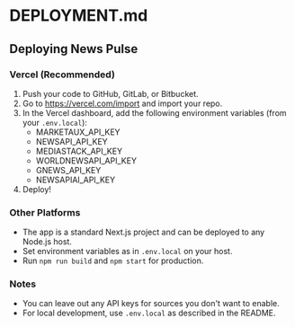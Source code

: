 # DEPLOYMENT.md

## Deploying News Pulse

### Vercel (Recommended)
1. Push your code to GitHub, GitLab, or Bitbucket.
2. Go to https://vercel.com/import and import your repo.
3. In the Vercel dashboard, add the following environment variables (from your `.env.local`):
   - MARKETAUX_API_KEY
   - NEWSAPI_API_KEY
   - MEDIASTACK_API_KEY
   - WORLDNEWSAPI_API_KEY
   - GNEWS_API_KEY
   - NEWSAPIAI_API_KEY
4. Deploy!

### Other Platforms
- The app is a standard Next.js project and can be deployed to any Node.js host.
- Set environment variables as in `.env.local` on your host.
- Run `npm run build` and `npm start` for production.

### Notes
- You can leave out any API keys for sources you don't want to enable.
- For local development, use `.env.local` as described in the README. 